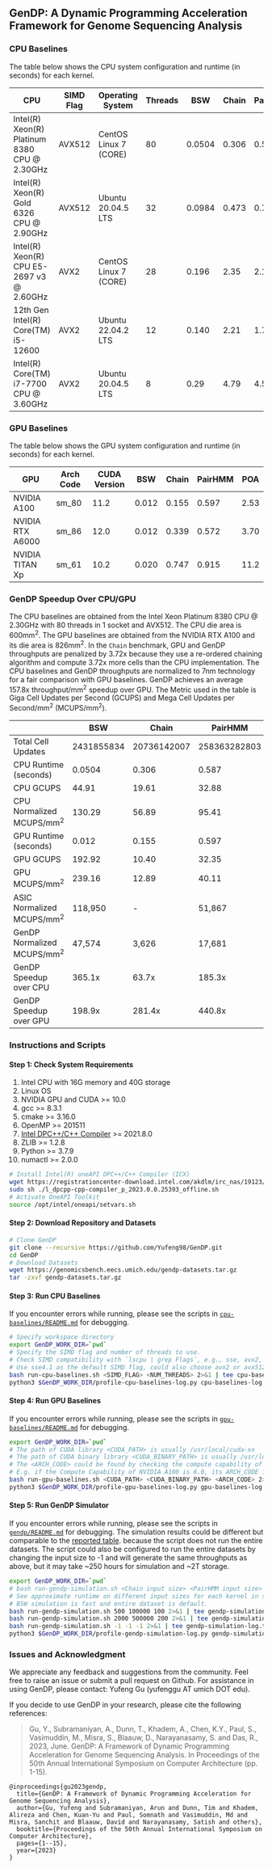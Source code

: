 ## GenDP: A Dynamic Programming Acceleration Framework for Genome Sequencing Analysis

### CPU Baselines

The table below shows the CPU system configuration and runtime (in seconds) for each kernel.

| CPU                                          | SIMD Flag | Operating System       | Threads | BSW    | Chain | PairHMM | POA   |
| -------------------------------------------- | --------- | --------------------- | ------- | -----  | ----- | ------- | ----- |
| Intel(R) Xeon(R) Platinum 8380 CPU @ 2.30GHz | AVX512    | CentOS Linux 7 (CORE) | 80      | 0.0504 | 0.306 | 0.587   | 16.6  |
| Intel(R) Xeon(R) Gold 6326 CPU @ 2.90GHz     | AVX512    | Ubuntu 20.04.5 LTS    | 32      | 0.0984 | 0.473 | 0.792   | 34.3  |
| Intel(R) Xeon(R) CPU E5-2697 v3 @ 2.60GHz    | AVX2      | CentOS Linux 7 (CORE) | 28      | 0.196  | 2.35  | 2.13    | 41.7  |
| 12th Gen Intel(R) Core(TM) i5-12600          | AVX2      | Ubuntu 22.04.2 LTS    | 12      | 0.140  | 2.21  | 1.71    | 36.6  |
| Intel(R) Core(TM) i7-7700 CPU @ 3.60GHz      | AVX2      | Ubuntu 20.04.5 LTS    | 8       | 0.29   | 4.79  | 4.51    | 98.5  |

### GPU Baselines

The table below shows the GPU system configuration and runtime (in seconds) for each kernel. 

| GPU                | Arch Code | CUDA Version | BSW   | Chain | PairHMM | POA  |
| ------------------ | --------- | ---- | ----- | ----- | ------  | ---- |
| NVIDIA A100        | sm_80     | 11.2 | 0.012 | 0.155 | 0.597   | 2.53 |
| NVIDIA RTX A6000   | sm_86     | 12.0 | 0.012 | 0.339 | 0.572   | 3.70 |
| NVIDIA TITAN Xp    | sm_61     | 10.2 | 0.020 | 0.747 | 0.915   | 11.2 |

### GenDP Speedup Over CPU/GPU

The CPU baselines are obtained from the Intel Xeon Platinum 8380 CPU @ 2.30GHz with 80 threads in 1 socket and AVX512. The CPU die area is 600mm<sup>2</sup>. The GPU baselines are obtained from the NVIDIA RTX A100 and its die area is 826mm<sup>2</sup>. In the `Chain` benchmark, GPU and GenDP throughputs are penalized by 3.72x because they use a re-ordered chaining algorithm and compute 3.72x more cells than the CPU implementation. The CPU baselines and GenDP throughputs are normalized to 7nm technology for a fair comparison with GPU baselines. GenDP achieves an average 157.8x throughput/mm<sup>2</sup> speedup over GPU. The Metric used in the table is Giga Cell Updates per Second (GCUPS) and Mega Cell Updates per Second/mm<sup>2</sup> (MCUPS/mm<sup>2</sup>).

|                                       | BSW         | Chain       | PairHMM       | POA           |
| ------------------------------------- | ----------- | ----------- | ------------- | ------------- |
| Total Cell Updates                    | 2431855834  | 20736142007 | 258363282803  | 6448581509    |
| CPU Runtime (seconds)                 | 0.0504      | 0.306       | 0.587         | 16.6          |
| CPU GCUPS                             | 44.91       | 19.61       | 32.88         | 14.51         |
| CPU Normalized MCUPS/mm<sup>2</sup>   | 130.29      | 56.89       | 95.41         | 42.11         |
| GPU Runtime (seconds)                 | 0.012       | 0.155       | 0.597         | 2.53          |
| GPU GCUPS                             | 192.92      | 10.40       | 32.35         | 95.13         | 
| GPU MCUPS/mm<sup>2</sup>              | 239.16      | 12.89       | 40.11         | 117.94        |
| ASIC Normalized MCUPS/mm<sup>2</sup>  | 118,950      | -           | 51,867         | -             |
| GenDP Normalized MCUPS/mm<sup>2</sup> | 47,574       | 3,626        | 17,681         | 2,965          |
| GenDP Speedup over CPU                | 365.1x      | 63.7x       | 185.3x        | 70.4x         |
| GenDP Speedup over GPU                | 198.9x      | 281.4x      | 440.8x        | 25.1x         |


### Instructions and Scripts

#### Step 1: Check System Requirements

1. Intel CPU with 16G memory and 40G storage 
2. Linux OS
3. NVIDIA GPU and CUDA >= 10.0
4. gcc >= 8.3.1
5. cmake >= 3.16.0
6. OpenMP >= 201511
7. [Intel DPC++/C++ Compiler](https://www.intel.com/content/www/us/en/developer/articles/tool/oneapi-standalone-components.html#dpcpp-cpp) >= 2021.8.0
8. ZLIB >= 1.2.8 
9. Python >= 3.7.9
10. numactl >= 2.0.0

```bash
# Install Intel(R) oneAPI DPC++/C++ Compiler (ICX)
wget https://registrationcenter-download.intel.com/akdlm/irc_nas/19123/l_dpcpp-cpp-compiler_p_2023.0.0.25393_offline.sh
sudo sh ./l_dpcpp-cpp-compiler_p_2023.0.0.25393_offline.sh
# Activate OneAPI Toolkit
source /opt/intel/oneapi/setvars.sh
```

#### Step 2: Download Repository and Datasets

```bash
# Clone GenDP
git clone --recursive https://github.com/Yufeng98/GenDP.git
cd GenDP
# Download Datasets
wget https://genomicsbench.eecs.umich.edu/gendp-datasets.tar.gz
tar -zxvf gendp-datasets.tar.gz
```

#### Step 3: Run CPU Baselines

If you encounter errors while running, please see the scripts in <a href="https://github.com/Yufeng98/GenDP/blob/main/cpu-baselines/README.md">`cpu-baselines/README.md`</a> for debugging.

```bash
# Specify workspace directory
export GenDP_WORK_DIR=`pwd`
# Specify the SIMD flag and number of threads to use.
# Check SIMD compatibility with `lscpu | grep Flags`, e.g., sse, avx2, avx512
# Use sse4.1 as the default SIMD flag, could also choose avx2 or avx512
bash run-cpu-baselines.sh <SIMD_FLAG> <NUM_THREADS> 2>&1 | tee cpu-baselines-log.txt
python3 $GenDP_WORK_DIR/profile-cpu-baselines-log.py cpu-baselines-log.txt
```

#### Step 4: Run GPU Baselines

If you encounter errors while running, please see the scripts in <a href="https://github.com/Yufeng98/GenDP/blob/main/gpu-baselines/README.md">`gpu-baselines/README.md`</a> for debugging.

```bash
export GenDP_WORK_DIR=`pwd`
# The path of CUDA library <CUDA_PATH> is usually /usr/local/cuda-xx
# The path of CUDA binary library <CUDA_BINARY_PATH> is usually /usr/local/cuda-xx/bin
# The <ARCH_CODE> could be found by checking the compute capability of the GPU from https://developer.nvidia.com/cuda-gpus
# E.g. if the Compute Capability of NVIDIA A100 is 8.0, its ARCH_CODE is sm_80
bash run-gpu-baselines.sh <CUDA_PATH> <CUDA_BINARY_PATH> <ARCH_CODE> 2>&1 | tee gpu-baselines-log.txt
python3 $GenDP_WORK_DIR/profile-gpu-baselines-log.py gpu-baselines-log.txt
```

#### Step 5: Run GenDP Simulator

If you encounter errors while running, please see the scripts in <a href="https://github.com/Yufeng98/GenDP/blob/main/gendp/README.md">`gendp/README.md`</a> for debugging. The simulation results could be different but comparable to the [reported table](https://github.com/Yufeng98/GenDP#gendp-speedup-over-cpugpu). because the script does not run the entire datasets. The script could also be configured to run the entire datasets by changing the input size to -1 and will generate the same throughputs as above, but it may take ~250 hours for simulation and ~2T storage. 

```bash
export GenDP_WORK_DIR=`pwd`
# bash run-gendp-simulation.sh <Chain input size> <PairHMM input size> <POA input size>
# See approximate runtime on different input sizes for each kernel in script run-gendp-simulation.sh
# BSW simulation is fast and entire dataset is default.
bash run-gendp-simulation.sh 500 100000 100 2>&1 | tee gendp-simulation-log.txt     # ~ 6 hours
bash run-gendp-simulation.sh 2000 500000 200 2>&1 | tee gendp-simulation-log.txt    # ~ 24 hours
bash run-gendp-simulation.sh -1 -1 -1 2>&1 | tee gendp-simulation-log.txt           # ~ 250 hours for entire dataset
python3 $GenDP_WORK_DIR/profile-gendp-simulation-log.py gendp-simulation-log.txt
```

### Issues and Acknowledgment

We appreciate any feedback and suggestions from the community. Feel free to raise an issue or submit a pull request on Github. For assistance in using GenDP, please contact: Yufeng Gu (yufenggu AT umich DOT edu).

If you decide to use GenDP in your research, please cite the following references:

> Gu, Y., Subramaniyan, A., Dunn, T., Khadem, A., Chen, K.Y., Paul, S., Vasimuddin, M., Misra, S., Blaauw, D., Narayanasamy, S. and Das, R., 2023, June. GenDP: A Framework of Dynamic Programming Acceleration for Genome Sequencing Analysis. In Proceedings of the 50th Annual International Symposium on Computer Architecture (pp. 1-15).

```
@inproceedings{gu2023gendp,
  title={GenDP: A Framework of Dynamic Programming Acceleration for Genome Sequencing Analysis},
  author={Gu, Yufeng and Subramaniyan, Arun and Dunn, Tim and Khadem, Alireza and Chen, Kuan-Yu and Paul, Somnath and Vasimuddin, Md and Misra, Sanchit and Blaauw, David and Narayanasamy, Satish and others},
  booktitle={Proceedings of the 50th Annual International Symposium on Computer Architecture},
  pages={1--15},
  year={2023}
}
``` 
